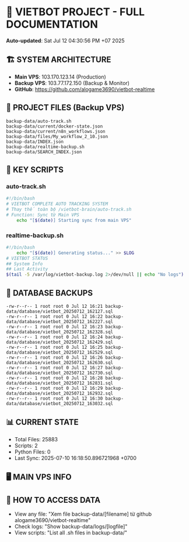 # 🤖 VIETBOT PROJECT - FULL DOCUMENTATION
**Auto-updated**: Sat Jul 12 04:30:56 PM +07 2025

## 🏗️ SYSTEM ARCHITECTURE
- **Main VPS**: 103.170.123.14 (Production)
- **Backup VPS**: 103.77.172.150 (Backup & Monitor)
- **GitHub**: https://github.com/alogame3690/vietbot-realtime

## 📁 PROJECT FILES (Backup VPS)
```
backup-data/auto-track.sh
backup-data/current/docker-state.json
backup-data/current/n8n_workflows.json
backup-data/files/My_workflow_2_10.json
backup-data/INDEX.json
backup-data/realtime-backup.sh
backup-data/SEARCH_INDEX.json
```

## 🔧 KEY SCRIPTS
### auto-track.sh
```bash
#!/bin/bash
# VIETBOT COMPLETE AUTO TRACKING SYSTEM
# Thay thế toàn bộ /vietbot-brain/auto-track.sh
# Function: Sync từ Main VPS
    echo "[$(date)] Starting sync from main VPS"
```
### realtime-backup.sh
```bash
#!/bin/bash
    echo "[$(date)] Generating status..." >> $LOG
# VIETBOT STATUS
## System Info
## Last Activity
$(tail -5 /var/log/vietbot-backup.log 2>/dev/null || echo "No logs")
```

## 💾 DATABASE BACKUPS
```
-rw-r--r-- 1 root root 0 Jul 12 16:21 backup-data/database/vietbot_20250712_162127.sql
-rw-r--r-- 1 root root 0 Jul 12 16:22 backup-data/database/vietbot_20250712_162227.sql
-rw-r--r-- 1 root root 0 Jul 12 16:23 backup-data/database/vietbot_20250712_162328.sql
-rw-r--r-- 1 root root 0 Jul 12 16:24 backup-data/database/vietbot_20250712_162429.sql
-rw-r--r-- 1 root root 0 Jul 12 16:25 backup-data/database/vietbot_20250712_162529.sql
-rw-r--r-- 1 root root 0 Jul 12 16:26 backup-data/database/vietbot_20250712_162630.sql
-rw-r--r-- 1 root root 0 Jul 12 16:27 backup-data/database/vietbot_20250712_162730.sql
-rw-r--r-- 1 root root 0 Jul 12 16:28 backup-data/database/vietbot_20250712_162831.sql
-rw-r--r-- 1 root root 0 Jul 12 16:29 backup-data/database/vietbot_20250712_162932.sql
-rw-r--r-- 1 root root 0 Jul 12 16:30 backup-data/database/vietbot_20250712_163032.sql
```

## 📊 CURRENT STATE
- Total Files: 25883
- Scripts: 2
- Python Files: 0
- Last Sync: 2025-07-10 16:18:50.896721968 +0700

## 🖥️ MAIN VPS INFO


## 🚨 HOW TO ACCESS DATA
- View any file: "Xem file backup-data/[filename] từ github alogame3690/vietbot-realtime"
- Check logs: "Show backup-data/logs/[logfile]"
- View scripts: "List all .sh files in backup-data/"
